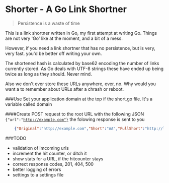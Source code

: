 Shorter - A Go Link Shortner
===========================

> Persistence is a waste of time

This is a link shortner written in Go, my first attempt at writing Go. Things are not very 'Go' like at the moment, and a bit of a mess. 

However, if you need a link shortner that has no persistence, but is very, very fast. you'd be better off writing your own. 

The shortened hash is calculated by base62 encoding the number of links currently stored. As Go deals with UTF-8 strings these have ended up being twice as long as they should. Never mind. 

Also we don't ever store these URLs anywhere, ever, no. Why would you want a to remember about URLs after a chrash or reboot. 

###Use
Set your application domain at the top if the short.go file. It's a variable called domain

####Create
POST request to the root URL with the following JSON <code>{"url":"http://example.com"}</code> the folowing response is sent to you

```JSON
	{"Original":"http://example.com","Short":"AA","FullShort":"http://localhost:8080/AA","HitCount":0}
```


###TODO

- validation of imcoming urls
- increment the hit counter, or ditch it
- show stats for a URL, if the hitcounter stays 
- correct response codes, 201, 404, 500
- better logging of errors
- settings to a settings file
